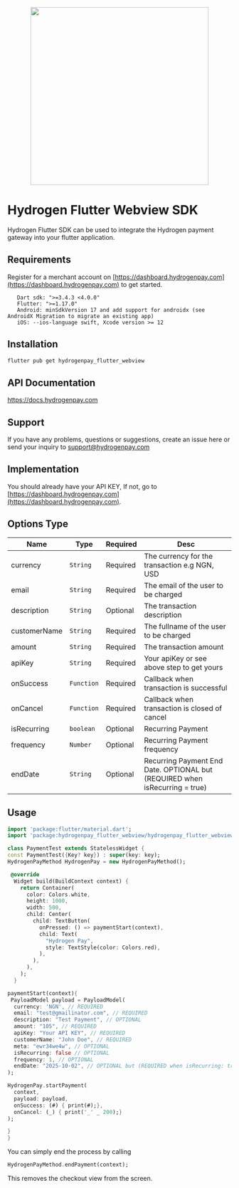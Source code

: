 <p align="center">
<img width="400" valign="top" src="https://hydrogenshared.blob.core.windows.net/shared/hydrogen-logo.png" data-canonical-src="https://hydrogenshared.blob.core.windows.net/shared/hydrogen-logo.png" style="max-width:100%; ">
</p>
 
# Hydrogen Flutter Webview SDK
 
Hydrogen Flutter SDK can be used to integrate the Hydrogen payment gateway into your flutter application.
 
## Requirements
 
Register for a merchant account on [https://dashboard.hydrogenpay.com](https://dashboard.hydrogenpay.com) to get started.
 
```
   Dart sdk: ">=3.4.3 <4.0.0"
   Flutter: ">=1.17.0"
   Android: minSdkVersion 17 and add support for androidx (see AndroidX Migration to migrate an existing app)
   iOS: --ios-language swift, Xcode version >= 12
```
 
 ## Installation

```bash
flutter pub get hydrogenpay_flutter_webview
```
 
## API Documentation
 
https://docs.hydrogenpay.com

 
## Support

If you have any problems, questions or suggestions, create an issue here or send your inquiry to support@hydrogenpay.com
 
## Implementation

You should already have your API KEY, If not, go to [https://dashboard.hydrogenpay.com](https://dashboard.hydrogenpay.com).
 
## Options Type

| Name         | Type       | Required | Desc                                                                        |
| ------------ | ---------- | -------- | --------------------------------------------------------------------------- |
| currency     | `String`   | Required | The currency for the transaction e.g NGN, USD                               |
| email        | `String`   | Required | The email of the user to be charged                                         |
| description  | `String`   | Optional | The transaction description                                                 |
| customerName | `String`   | Required | The fullname of the user to be charged                                      |
| amount       | `String`   | Required | The transaction amount                                                      |
| apiKey        | `String`   | Required | Your apiKey or see above step to get yours                                   |
| onSuccess    | `Function` | Required | Callback when transaction is successful                                     |
| onCancel     | `Function` | Required | Callback when transaction is closed of cancel                               |
| isRecurring  | `boolean`  | Optional | Recurring Payment                                                           |
| frequency    | `Number`   | Optional | Recurring Payment frequency                                                 |
| endDate      | `String`   | Optional | Recurring Payment End Date. OPTIONAL but (REQUIRED when isRecurring = true) |

 
## Usage
 
```dart
import 'package:flutter/material.dart';
import 'package:hydrogenpay_flutter_webview/hydrogenpay_flutter_webview.dart';

class PaymentTest extends StatelessWidget {
const PaymentTest({Key? key}) : super(key: key);
HydrogenPayMethod HydrogenPay = new HydrogenPayMethod();

 @override
  Widget build(BuildContext context) {
    return Container(
      color: Colors.white,
      height: 1000,
      width: 500,
      child: Center(
        child: TextButton(
          onPressed: () => paymentStart(context),
          child: Text(
            "Hydrogen Pay",
            style: TextStyle(color: Colors.red),
          ),
        ),
      ),
    );
  }

paymentStart(context){
 PayloadModel payload = PayloadModel(
  currency: 'NGN', // REQUIRED
  email: "test@gmailinator.com", // REQUIRED
  description: "Test Payment", // OPTIONAL
  amount: "105", // REQUIRED
  apiKey: "Your API KEY", // REQUIRED
  customerName: "John Doe", // REQUIRED
  meta: "ewr34we4w", // OPTIONAL
  isRecurring: false // OPTIONAL
  frequency: 1, // OPTIONAL
  endDate: "2025-10-02", // OPTIONAL but (REQUIRED when isRecurring: true)
);

HydrogenPay.startPayment(
  context, 
  payload: payload,
  onSuccess: (#) { print(#);}, 
  onCancel: (_) { print('_' _ 200);}
);

}
}

````

You can simply end the process by calling

```dart
HydrogenPayMethod.endPayment(context);
````

This removes the checkout view from the screen.


